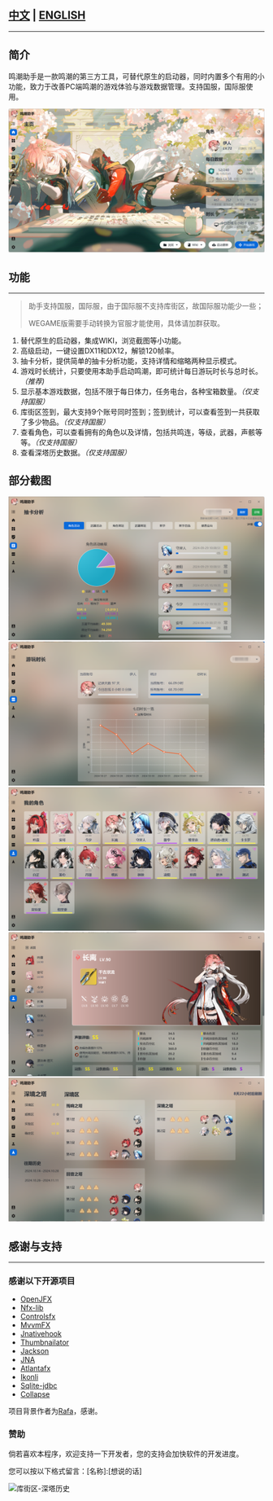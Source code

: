 
## [中文](https://github.com/leck995/WutheringWavesTool/blob/new-ui/README.md) | [ENGLISH](https://github.com/leck995/WutheringWavesTool/blob/new-ui/docs/en/README=.md)
***
## 简介

鸣潮助手是一款鸣潮的第三方工具，可替代原生的启动器，同时内置多个有用的小功能，致力于改善PC端鸣潮的游戏体验与游戏数据管理。支持国服，国际服使用。

<img src="./docs/assets/image-20241102050101441.png" alt="image-20241102050101441" style="zoom:67%;" />







## 功能
___
> 助手支持国服，国际服，由于国际服不支持库街区，故国际服功能少一些；
>
> WEGAME版需要手动转换为官服才能使用，具体请加群获取。

1. 替代原生的启动器，集成WIKI，浏览截图等小功能。
2. 高级启动，一键设置DX11和DX12，解锁120帧率。
3. 抽卡分析，提供简单的抽卡分析功能，支持详情和缩略两种显示模式。
4. 游戏时长统计，只要使用本助手启动鸣潮，即可统计每日游玩时长与总时长。*（推荐)*
5. 显示基本游戏数据，包括不限于每日体力，任务电台，各种宝箱数量。*（仅支持国服）*
6. 库街区签到，最大支持9个账号同时签到；签到统计，可以查看签到一共获取了多少物品。*（仅支持国服）*
7. 查看角色，可以查看拥有的角色以及详情，包括共鸣连，等级，武器，声骸等等。*（仅支持国服）*
8. 查看深塔历史数据。*（仅支持国服）*

## 部分截图

<img src="./docs/assets/image-20241102052437739.png" alt="image-20241102052437739" style="zoom:67%;" />

<img src="./docs/assets/image-20241102052754433.png" alt="image-20241102052754433" style="zoom:67%;" />



<img src="./docs/assets/image-20241102052903390.png" alt="image-20241102052903390" style="zoom:67%;" />

<img src="./docs/assets/image-20241102052941704.png" alt="image-20241102052941704" style="zoom:67%;" />



<img src="./docs/assets/image-20241102052914414.png" alt="image-20241102052914414" style="zoom:67%;" />











## 感谢与支持
***
### 感谢以下开源项目
* [OpenJFX](https://openjfx.io/)
* [Nfx-lib](https://github.com/xdsswar/nfx-lib)
* [Controlsfx](https://github.com/controlsfx/controlsfx)
* [MvvmFX](https://github.com/sialcasa/mvvmFX)
* [Jnativehook](https://github.com/kwhat/jnativehook)
* [Thumbnailator](https://github.com/coobird/thumbnailator)
* [Jackson](https://github.com/FasterXML/jackson)
* [JNA](https://github.com/java-native-access/jna)
* [Atlantafx](https://github.com/mkpaz/atlantafx)
* [Ikonli](https://github.com/kordamp/ikonli)
* [Sqlite-jdbc](https://github.com/xerial/sqlite-jdbc)
* [Collapse](https://github.com/CollapseLauncher/Collapse)

项目背景作者为[Rafa](https://www.pixiv.net/artworks/120767239)，感谢。

### 赞助
倘若喜欢本程序，欢迎支持一下开发者，您的支持会加快软件的开发进度。

您可以按以下格式留言：[名称]:[想说的话]

<img src="./assets/99.png" alt="库街区-深塔历史"  />
